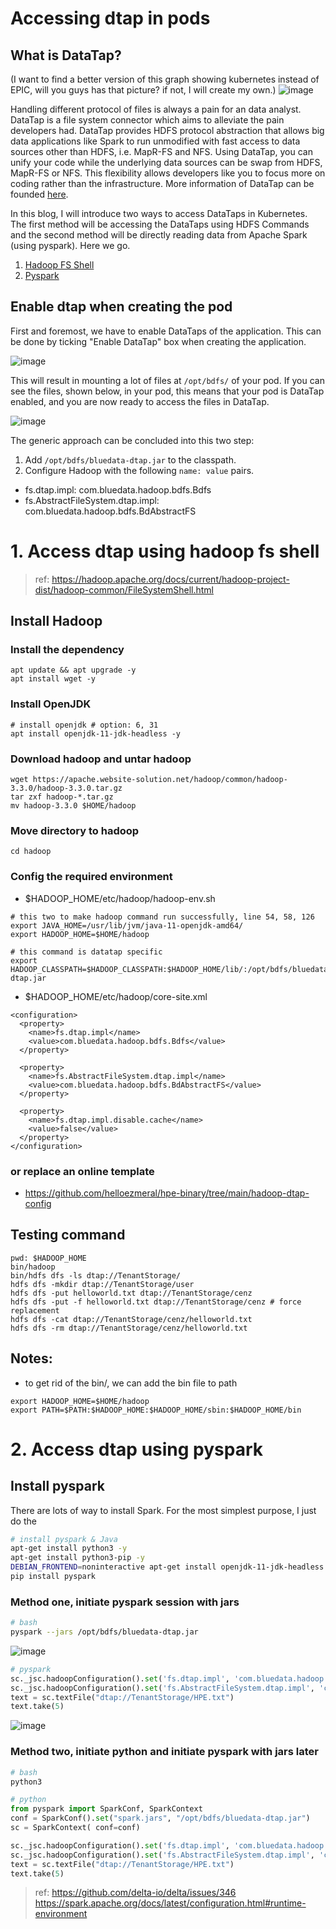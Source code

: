 # Accessing dtap in pods

## What is DataTap?
(I want to find a better version of this graph showing kubernetes instead of EPIC, will you guys has that picture? if not, I will create my own.)
![image](https://user-images.githubusercontent.com/72959956/120766016-62296b00-c54c-11eb-9a2e-6d2ec90e0871.png)

Handling different protocol of files is always a pain for an data analyst. DataTap is a file system connector which aims to alleviate the pain developers had. DataTap provides HDFS protocol abstraction that allows big data applications like Spark to run unmodified with fast access to data sources other than HDFS, i.e. MapR-FS and NFS. Using DataTap, you can unify your code while the underlying data sources can be swap from HDFS, MapR-FS or NFS. This flexibility allows developers like you to focus more on coding rather than the infrastructure. More information of DataTap can be founded [here](https://docs.containerplatform.hpe.com/53/reference/kubernetes/tenant-project-administration/copy_About_DataTaps.html).

In this blog, I will introduce two ways to access DataTaps in Kubernetes. The first method will be accessing the DataTaps using HDFS Commands and the second method will be directly reading data from Apache Spark (using pyspark). Here we go.

1. [Hadoop FS Shell](#1-access-dtap-using-hadoop-fs-shell)
2. [Pyspark](#2-access-dtap-using-pyspark)

## **Enable dtap when creating the pod**
First and foremost, we have to enable DataTaps of the application. This can be done by ticking "Enable DataTap" box when creating the application.

![image](https://user-images.githubusercontent.com/72959956/119443704-9cc92180-bd5c-11eb-8fce-b6b53823336c.png)

This will result in mounting a lot of files at ```/opt/bdfs/``` of your pod. If you can see the files, shown below, in your pod, this means that your pod is DataTap enabled, and you are now ready to access the files in DataTap.

![image](https://user-images.githubusercontent.com/72959956/119444172-66d86d00-bd5d-11eb-8cfa-053b692963e5.png)


The generic approach can be concluded into this two step:
1. Add ```/opt/bdfs/bluedata-dtap.jar``` to the classpath.
2. Configure Hadoop with the following ```name: value``` pairs.
- fs.dtap.impl: com.bluedata.hadoop.bdfs.Bdfs
- fs.AbstractFileSystem.dtap.impl: com.bluedata.hadoop.bdfs.BdAbstractFS

# 1. Access dtap using hadoop fs shell
> ref: https://hadoop.apache.org/docs/current/hadoop-project-dist/hadoop-common/FileSystemShell.html

## Install Hadoop
### Install the dependency
```
apt update && apt upgrade -y
apt install wget -y
```
### Install OpenJDK
```
# install openjdk # option: 6, 31
apt install openjdk-11-jdk-headless -y
```
### Download hadoop and untar hadoop
```
wget https://apache.website-solution.net/hadoop/common/hadoop-3.3.0/hadoop-3.3.0.tar.gz
tar zxf hadoop-*.tar.gz
mv hadoop-3.3.0 $HOME/hadoop
```
### Move directory to hadoop
```
cd hadoop
```
### Config the required environment
- $HADOOP_HOME/etc/hadoop/hadoop-env.sh
```
# this two to make hadoop command run successfully, line 54, 58, 126
export JAVA_HOME=/usr/lib/jvm/java-11-openjdk-amd64/
export HADOOP_HOME=$HOME/hadoop

# this command is datatap specific
export HADOOP_CLASSPATH=$HADOOP_CLASSPATH:$HADOOP_HOME/lib/:/opt/bdfs/bluedata-dtap.jar
```
- $HADOOP_HOME/etc/hadoop/core-site.xml 
```
<configuration>
  <property>
    <name>fs.dtap.impl</name>
    <value>com.bluedata.hadoop.bdfs.Bdfs</value>
  </property>

  <property>
    <name>fs.AbstractFileSystem.dtap.impl</name>
    <value>com.bluedata.hadoop.bdfs.BdAbstractFS</value>
  </property>

  <property>
    <name>fs.dtap.impl.disable.cache</name>
    <value>false</value>
  </property>
</configuration>
```
### or replace an online template
- https://github.com/helloezmeral/hpe-binary/tree/main/hadoop-dtap-config
## Testing command
```
pwd: $HADOOP_HOME
bin/hadoop
bin/hdfs dfs -ls dtap://TenantStorage/
hdfs dfs -mkdir dtap://TenantStorage/user
hdfs dfs -put helloworld.txt dtap://TenantStorage/cenz
hdfs dfs -put -f helloworld.txt dtap://TenantStorage/cenz # force replacement
hdfs dfs -cat dtap://TenantStorage/cenz/helloworld.txt
hdfs dfs -rm dtap://TenantStorage/cenz/helloworld.txt
```

## Notes:
- to get rid of the bin/, we can add the bin file to path
```
export HADOOP_HOME=$HOME/hadoop
export PATH=$PATH:$HADOOP_HOME:$HADOOP_HOME/sbin:$HADOOP_HOME/bin
```

# 2. Access dtap using pyspark
## Install pyspark
There are lots of way to install Spark. For the most simplest purpose, I just do the
```bash
# install pyspark & Java
apt-get install python3 -y
apt-get install python3-pip -y
DEBIAN_FRONTEND=noninteractive apt-get install openjdk-11-jdk-headless -y
pip install pyspark
```
### Method one, initiate pyspark session with jars
```bash
# bash
pyspark --jars /opt/bdfs/bluedata-dtap.jar
```
![image](https://user-images.githubusercontent.com/72959956/120170783-e8d00680-c233-11eb-9fe8-136da9996fdc.png)

```py
# pyspark
sc._jsc.hadoopConfiguration().set('fs.dtap.impl', 'com.bluedata.hadoop.bdfs.Bdfs')
sc._jsc.hadoopConfiguration().set('fs.AbstractFileSystem.dtap.impl', 'com.bluedata.hadoop.bdfs.BdAbstractFS')
text = sc.textFile("dtap://TenantStorage/HPE.txt")
text.take(5)
```
![image](https://user-images.githubusercontent.com/72959956/120171213-61cf5e00-c234-11eb-8928-2514e8b867a8.png)

### Method two, initiate python and initiate pyspark with jars later
```bash
# bash
python3
```
```py
# python
from pyspark import SparkConf, SparkContext
conf = SparkConf().set("spark.jars", "/opt/bdfs/bluedata-dtap.jar")
sc = SparkContext( conf=conf)

sc._jsc.hadoopConfiguration().set('fs.dtap.impl', 'com.bluedata.hadoop.bdfs.Bdfs')
sc._jsc.hadoopConfiguration().set('fs.AbstractFileSystem.dtap.impl', 'com.bluedata.hadoop.bdfs.BdAbstractFS')
text = sc.textFile("dtap://TenantStorage/HPE.txt")
text.take(5)
```

> ref: https://github.com/delta-io/delta/issues/346
> https://spark.apache.org/docs/latest/configuration.html#runtime-environment

